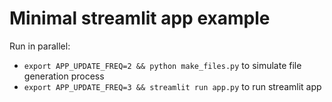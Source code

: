 # Minimal streamlit app example

Run in parallel:

* `export APP_UPDATE_FREQ=2 && python make_files.py` to simulate file generation process
* `export APP_UPDATE_FREQ=3 && streamlit run app.py` to run streamlit app

